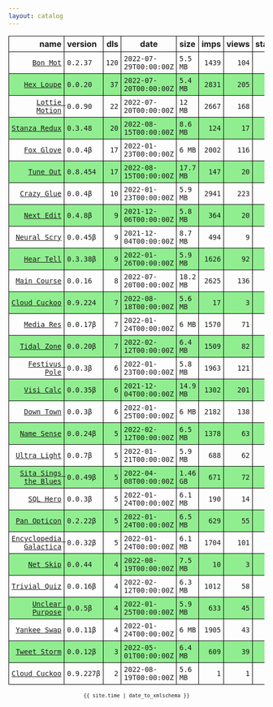 ```yaml
---
layout: catalog
---
```


<style>
table {
    border-collapse: collapse;
}

td, th {
    border: 1px solid black;
    white-space: nowrap;
}

th, td {
    padding: 5px;
}

tr:nth-child(even) {
    background-color: Lightgreen;
}
</style>

| name | version | dls | date | size | imps | views | stars | issues | category |
| ---: | :------ | --: | ---- | :--- | ---: | ----: | -----:| -----: | :------- |
| [``Bon Mot``](https://Bon-Mot.github.io/App/) | ``0.2.37`` | `120` | `2022-07-29T00:00:00Z` | `5.5 MB` | `1439` | `104` | `1` | `0` |  |
| [``Hex Loupe``](https://Hex-Loupe.github.io/App/) | ``0.0.20`` | `37` | `2022-07-20T00:00:00Z` | `5.4 MB` | `2831` | `205` | `0` | `0` |  |
| [``Lottie Motion``](https://Lottie-Motion.github.io/App/) | ``0.0.90`` | `22` | `2022-07-20T00:00:00Z` | `12 MB` | `2667` | `168` | `0` | `0` |  |
| [``Stanza Redux``](https://Stanza-Redux.github.io/App/) | ``0.3.48`` | `20` | `2022-08-15T00:00:00Z` | `8.6 MB` | `124` | `17` | `1` | `0` |  |
| [``Fox Glove``](https://Fox-Glove.github.io/App/) | ``0.0.4β`` | `17` | `2022-01-23T00:00:00Z` | `6 MB` | `2002` | `116` | `0` | `0` |  |
| [``Tune Out``](https://Tune-Out.github.io/App/) | ``0.8.454`` | `17` | `2022-08-15T00:00:00Z` | `17.7 MB` | `147` | `20` | `1` | `0` |  |
| [``Crazy Glue``](https://Crazy-Glue.github.io/App/) | ``0.0.4β`` | `10` | `2022-01-23T00:00:00Z` | `5.9 MB` | `2941` | `223` | `0` | `0` |  |
| [``Next Edit``](https://Next-Edit.github.io/App/) | ``0.4.8β`` | `9` | `2021-12-06T00:00:00Z` | `5.8 MB` | `364` | `20` | `0` | `0` |  |
| [``Neural Scry``](https://Neural-Scry.github.io/App/) | ``0.0.45β`` | `9` | `2021-12-04T00:00:00Z` | `8.7 MB` | `494` | `9` | `0` | `0` |  |
| [``Hear Tell``](https://Hear-Tell.github.io/App/) | ``0.3.38β`` | `9` | `2022-01-26T00:00:00Z` | `5.9 MB` | `1626` | `92` | `0` | `0` |  |
| [``Main Course``](https://Main-Course.github.io/App/) | ``0.0.16`` | `8` | `2022-07-20T00:00:00Z` | `18.2 MB` | `2625` | `136` | `0` | `0` |  |
| [``Cloud Cuckoo``](https://Cloud-Cuckoo.github.io/App/) | ``0.9.224`` | `7` | `2022-08-18T00:00:00Z` | `5.6 MB` | `17` | `3` | `1` | `0` |  |
| [``Media Res``](https://Media-Res.github.io/App/) | ``0.0.17β`` | `7` | `2022-01-24T00:00:00Z` | `6 MB` | `1570` | `71` | `0` | `0` |  |
| [``Tidal Zone``](https://Tidal-Zone.github.io/App/) | ``0.0.20β`` | `7` | `2022-02-12T00:00:00Z` | `6.4 MB` | `1509` | `82` | `0` | `0` |  |
| [``Festivus Pole``](https://Festivus-Pole.github.io/App/) | ``0.0.3β`` | `6` | `2022-01-23T00:00:00Z` | `5.8 MB` | `1963` | `121` | `0` | `0` |  |
| [``Visi Calc``](https://Visi-Calc.github.io/App/) | ``0.0.35β`` | `6` | `2021-12-04T00:00:00Z` | `14.9 MB` | `1302` | `201` | `0` | `0` |  |
| [``Down Town``](https://Down-Town.github.io/App/) | ``0.0.3β`` | `6` | `2022-01-25T00:00:00Z` | `6 MB` | `2182` | `138` | `0` | `0` |  |
| [``Name Sense``](https://Name-Sense.github.io/App/) | ``0.0.24β`` | `5` | `2022-02-12T00:00:00Z` | `6.5 MB` | `1378` | `63` | `0` | `0` |  |
| [``Ultra Light``](https://Ultra-Light.github.io/App/) | ``0.0.7β`` | `5` | `2022-01-21T00:00:00Z` | `5.9 MB` | `688` | `62` | `0` | `0` |  |
| [``Sita Sings the Blues``](https://Sita-Sings-the-Blues.github.io/App/) | ``0.0.49β`` | `5` | `2022-04-08T00:00:00Z` | `1.46 GB` | `671` | `72` | `0` | `0` |  |
| [``SQL Hero``](https://SQL-Hero.github.io/App/) | ``0.0.3β`` | `5` | `2022-01-24T00:00:00Z` | `6.1 MB` | `190` | `14` | `0` | `0` |  |
| [``Pan Opticon``](https://Pan-Opticon.github.io/App/) | ``0.2.22β`` | `5` | `2022-01-24T00:00:00Z` | `6.5 MB` | `629` | `55` | `0` | `0` |  |
| [``Encyclopedia Galactica``](https://Encyclopedia-Galactica.github.io/App/) | ``0.0.32β`` | `5` | `2022-01-24T00:00:00Z` | `6.1 MB` | `1704` | `101` | `0` | `0` |  |
| [``Net Skip``](https://Net-Skip.github.io/App/) | ``0.0.44`` | `4` | `2022-08-19T00:00:00Z` | `7.5 MB` | `10` | `3` | `0` | `0` |  |
| [``Trivial Quiz``](https://Trivial-Quiz.github.io/App/) | ``0.0.16β`` | `4` | `2022-02-12T00:00:00Z` | `6.3 MB` | `1012` | `58` | `0` | `0` |  |
| [``Unclear Purpose``](https://Unclear-Purpose.github.io/App/) | ``0.0.5β`` | `4` | `2022-01-25T00:00:00Z` | `5.9 MB` | `633` | `45` | `0` | `0` |  |
| [``Yankee Swap``](https://Yankee-Swap.github.io/App/) | ``0.0.11β`` | `4` | `2022-01-24T00:00:00Z` | `6 MB` | `1905` | `43` | `0` | `0` |  |
| [``Tweet Storm``](https://Tweet-Storm.github.io/App/) | ``0.0.12β`` | `3` | `2022-05-01T00:00:00Z` | `6.4 MB` | `609` | `39` | `0` | `0` |  |
| [``Cloud Cuckoo``](https://Cloud-Cuckoo.github.io/App/) | ``0.9.227β`` | `2` | `2022-08-19T00:00:00Z` | `5.6 MB` | `1` | `1` | `1` | `0` |  |

<center><small><code>{{ site.time | date_to_xmlschema }}</code></small></center>
